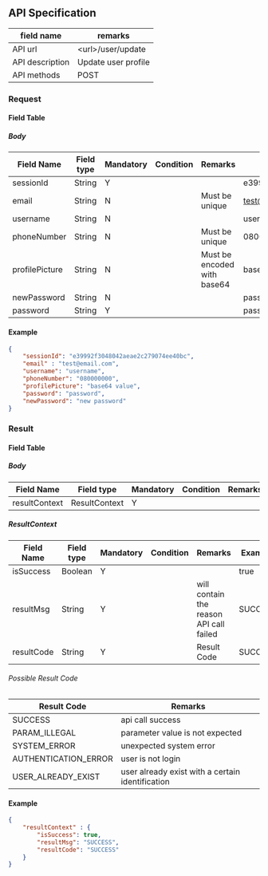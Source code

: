 ## API Specification

| field name      | remarks             |
| --------------- | ------------------- |
| API url         | \<url\>/user/update |
| API description | Update user profile |
| API methods     | POST                |

### Request
#### Field Table

##### Body

| Field Name     | Field type | Mandatory | Condition | Remarks                     | Example                          |
| -------------- | ---------- | --------- | --------- | --------------------------- | -------------------------------- |
| sessionId      | String     | Y         |           |                             | e39992f3048042aeae2c279074ee40bc |
| email          | String     | N         |           | Must be unique              | test@email.com                   |
| username       | String     | N         |           |                             | username                         |
| phoneNumber    | String     | N         |           | Must be unique              | 08000000                         |
| profilePicture | String     | N         |           | Must be encoded with base64 | base64 value                     |
| newPassword    | String     | N         |           |                             | password                         |
| password       | String     | Y         |           |                             | password                         |

#### Example

```json
{
    "sessionId": "e39992f3048042aeae2c279074ee40bc",
    "email" : "test@email.com",
    "username": "username",
    "phoneNumber": "080000000",
    "profilePicture": "base64 value",
    "password": "password",
    "newPassword": "new password"
}
```

### Result
#### Field Table

##### Body


| Field Name    | Field type    | Mandatory | Condition | Remarks | Example |
| ------------- | ------------- | --------- | --------- | ------- | ------- |
| resultContext | ResultContext | Y         |           |         |         |

##### ResultContext

| Field Name | Field type | Mandatory | Condition | Remarks                                 | Example |
| ---------- | ---------- | --------- | --------- | --------------------------------------- | ------- |
| isSuccess  | Boolean    | Y         |           |                                         | true    |
| resultMsg  | String     | Y         |           | will contain the reason API call failed | SUCCESS |
| resultCode | String     | Y         |           | Result Code                             | SUCCESS |

###### Possible Result Code
| Result Code          | Remarks                                          |
| -------------------- | ------------------------------------------------ |
| SUCCESS              | api call success                                 |
| PARAM_ILLEGAL        | parameter value is not expected                  |
| SYSTEM_ERROR         | unexpected system error                          |
| AUTHENTICATION_ERROR | user is not login                                |
| USER_ALREADY_EXIST   | user already exist with a certain identification |

#### Example

```json
{
    "resultContext" : {
        "isSuccess": true,
        "resultMsg": "SUCCESS",
        "resultCode": "SUCCESS"
    }
}
```